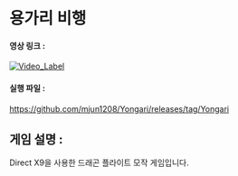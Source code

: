 # 용가리 비행

#### 영상 링크 :

[![Video_Label](http://img.youtube.com/vi/8oO8qsK8S4g/0.jpg)](https://youtu.be/8oO8qsK8S4g)

#### 실행 파일 : 
https://github.com/mjun1208/Yongari/releases/tag/Yongari

## 게임 설명 : 
Direct X9을 사용한 드래곤 플라이트 모작 게임입니다.
